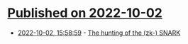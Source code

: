 # [Published on 2022-10-02](index.md)

* [2022-10-02, 15:58:59](https://lobste.rs/s/dx2d0i/hunting_zk_snark) - [The hunting of the (zk-) SNARK](https://www.entropy1729.com/the-hunting-of-the-zk-snark/)
